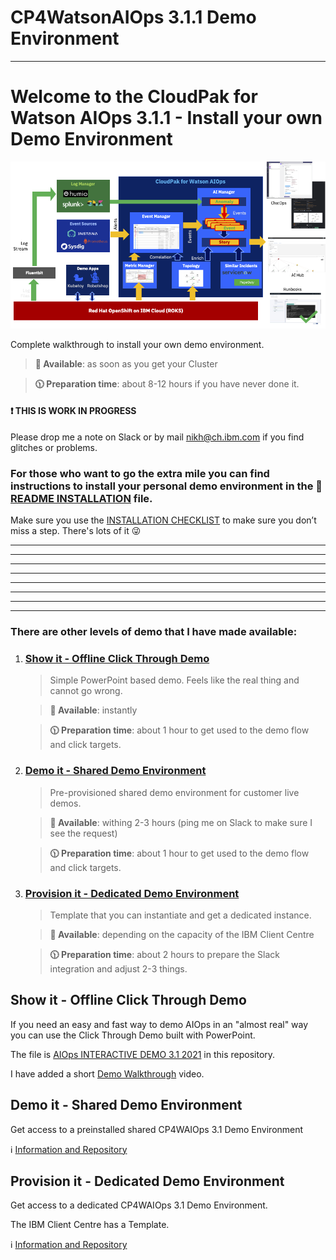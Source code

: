 # CP4WatsonAIOps 3.1.1 Demo Environment 
---------------------------------------------------------------------------------------------------------------

# Welcome to the CloudPak for Watson AIOps 3.1.1 - Install your own Demo Environment

![arch](pics/aiops-demo.png)



Complete walkthrough to install your own demo environment.
	
> 	**🚀 Available**: as soon as you get your Cluster
	
> 	**🕦 Preparation time**: about 8-12 hours if you have never done it.
	
#### ❗ THIS IS WORK IN PROGRESS
Please drop me a note on Slack or by mail nikh@ch.ibm.com if you find glitches or problems.


### For those who want to go the extra mile you can find instructions to install your personal demo environment in the 🚀[**README INSTALLATION**](./README_INSTALLATION.md) file.
Make sure you use the [INSTALLATION CHECKLIST](./README_INSTALLATION_CHECKLIST.md) to make sure you don’t miss a step. There's lots of it 😜


---
---
---
---
---
---
---
---


### There are other levels of demo that I have made available:

1. ### [Show it - Offline Click Through Demo](#show-it---offline-click-through-demo-1)

	> 	Simple PowerPoint based demo. Feels like the real thing and cannot go wrong.
	
	> 	**🚀 Available**:        instantly
	
	> 	**🕦 Preparation time**: about 1 hour to get used to the demo flow and click targets.

1. ### [Demo it - Shared Demo Environment](#demo-it-shared---demo-environment-1)

	> 	Pre-provisioned shared demo environment for customer live demos.

	> 	**🚀 Available**: withing 2-3 hours (ping me on Slack to make sure I see the request)
	
	> 	**🕦 Preparation time**: about 1 hour to get used to the demo flow and click targets.
	
1. ### [Provision it - Dedicated Demo Environment](#provision-it---dedicated-demo-environment-1)

	> 	Template that you can instantiate and get a dedicated instance.

	> 	**🚀 Available**: depending on the capacity of the IBM Client Centre
	
	> 	**🕦 Preparation time**: about 2 hours to prepare the Slack integration and adjust 2-3 things.
	





## Show it - Offline Click Through Demo

If you need an easy and fast way to demo AIOps in an "almost real" way you can use the Click Through Demo built with PowerPoint.


The file is [AIOps INTERACTIVE DEMO 3.1 2021](https://github.ibm.com/NIKH/aiops-demo-31/blob/master/AIOps_INTERACTIVE_DEMO_2021_3.1.ppsx) in this repository.

I have added a short [Demo Walkthrough](https://ibm.box.com/s/8kxbb50dt4vkari2gsiw0hrin9gi6ivp) video.






## Demo it - Shared Demo Environment

Get access to a preinstalled shared CP4WAIOps 3.1 Demo Environment

ℹ️ [Information and Repository](https://github.ibm.com/NIKH/aiops-demo-31)



## Provision it - Dedicated Demo Environment

Get access to a dedicated CP4WAIOps 3.1 Demo Environment.

The IBM Client Centre has a Template.

ℹ️ [Information and Repository](https://github.ibm.com/NIKH/aiops-demo-tec-3.1)








